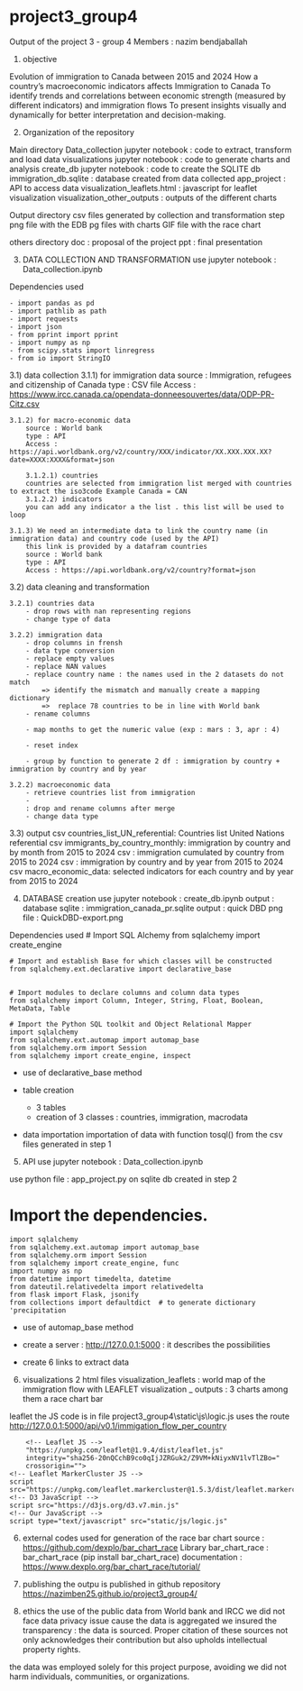 # project3_group4
Output of the project 3 - group 4 
Members : nazim bendjaballah


1) objective

Evolution of immigration to Canada between 2015 and 2024
How a country’s macroeconomic indicators affects Immigration to Canada
To identify trends and correlations between economic strength (measured by different indicators) and immigration flows
To present insights visually and dynamically for better interpretation and decision-making.

2) Organization of the repository

Main directory
    Data_collection jupyter notebook : code to extract, transform and load data
    visualizations jupyter notebook : code to generate charts and analysis
    create_db jupyter notebook : code to create the SQLITE db
    immigration_db.sqlite : database created from data collected
    app_project : API to access data
    visualization_leaflets.html : javascript for leaflet visualization
    visualization_other_outputs : outputs of the different charts 

Output directory
    csv files generated by collection and transformation step
    png file with the EDB
    pg files with charts
    GIF file with the race chart

others directory
    doc : proposal of the project
    ppt : final presentation


3) DATA COLLECTION AND TRANSFORMATION
use jupyter notebook : Data_collection.ipynb
 
Dependencies used

    - import pandas as pd
    - import pathlib as path
    - import requests
    - import json
    - from pprint import pprint
    - import numpy as np
    - from scipy.stats import linregress
    - from io import StringIO


3.1) data collection
    3.1.1) for immigration data 
        source : Immigration, refugees and citizenship of Canada
        type : CSV file
        Access : https://www.ircc.canada.ca/opendata-donneesouvertes/data/ODP-PR-Citz.csv

    3.1.2) for macro-economic data 
        source : World bank
        type : API
        Access : https://api.worldbank.org/v2/country/XXX/indicator/XX.XXX.XXX.XX?date=XXXX:XXXX&format=json

        3.1.2.1) countries
        countries are selected from immigration list merged with countries to extract the iso3code Example Canada = CAN
        3.1.2.2) indicators
        you can add any indicator a the list . this list will be used to loop

    3.1.3) We need an intermediate data to link the country name (in immigration data) and country code (used by the API)
        this link is provided by a datafram countries 
        source : World bank
        type : API
        Access : https://api.worldbank.org/v2/country?format=json


3.2) data cleaning and transformation

    3.2.1) countries data
        - drop rows with nan representing regions
        - change type of data

    3.2.2) immigration data
        - drop columns in frensh
        - data type conversion
        - replace empty values
        - replace NAN values
        - replace country name : the names used in the 2 datasets do not match
            => identify the mismatch and manually create a mapping dictionary 
            =>  replace 78 countries to be in line with World bank
        - rename columns

        - map months to get the numeric value (exp : mars : 3, apr : 4)

        - reset index

        - group by function to generate 2 df : immigration by country + immigration by country and by year

    3.2.2) macroeconomic data
        - retrieve countries list from immigration
        - 
        : drop and rename columns after merge
        - change data type



3.3) output
    csv countries_list_UN_referential: Countries list United Nations referential 
    csv immigrants_by_country_monthly: immigration by country and by month from 2015 to 2024
    csv : immigration cumulated by country from 2015 to 2024
    csv : immigration by country and by year from 2015 to 2024
    csv macro_economic_data: selected indicators for each country and by year from 2015 to 2024


4) DATABASE creation
use jupyter notebook : create_db.ipynb
output : database sqlite : immigration_canada_pr.sqlite
output : quick DBD png file : QuickDBD-export.png

Dependencies used
    # Import SQL Alchemy
    from sqlalchemy import create_engine

    # Import and establish Base for which classes will be constructed
    from sqlalchemy.ext.declarative import declarative_base


    # Import modules to declare columns and column data types
    from sqlalchemy import Column, Integer, String, Float, Boolean, MetaData, Table

    # Import the Python SQL toolkit and Object Relational Mapper
    import sqlalchemy
    from sqlalchemy.ext.automap import automap_base
    from sqlalchemy.orm import Session
    from sqlalchemy import create_engine, inspect

- use of declarative_base method

- table creation
    - 3 tables
    - creation of 3 classes : countries, immigration, macrodata

- data importation
importation of data with function tosql() from the csv files generated in step 1


5) API use jupyter notebook : Data_collection.ipynb

use python file : app_project.py
on sqlite db created in step 2

# Import the dependencies.

    import sqlalchemy
    from sqlalchemy.ext.automap import automap_base
    from sqlalchemy.orm import Session
    from sqlalchemy import create_engine, func
    import numpy as np
    from datetime import timedelta, datetime
    from dateutil.relativedelta import relativedelta
    from flask import Flask, jsonify   
    from collections import defaultdict  # to generate dictionary 'precipitation


- use of automap_base method

- create a server : http://127.0.0.1:5000 : it describes the possibilities

- create 6 links to extract data 

6) visualizations
2 html files
visualization_leaflets : world map of the immigration flow with LEAFLET
visualization _ outputs : 3 charts among them a race chart bar


leaflet
    the JS code is in file project3_group4\static\js\logic.js
    uses the route http://127.0.0.1:5000/api/v0.1/immigation_flow_per_country

        <!-- Leaflet JS -->
        "https://unpkg.com/leaflet@1.9.4/dist/leaflet.js"
        integrity="sha256-20nQCchB9co0qIjJZRGuk2/Z9VM+kNiyxNV1lvTlZBo="
        crossorigin="">
    <!-- Leaflet MarkerCluster JS -->
    script src="https://unpkg.com/leaflet.markercluster@1.5.3/dist/leaflet.markercluster.js"
    <!-- D3 JavaScript -->
    script src="https://d3js.org/d3.v7.min.js"
    <!-- Our JavaScript -->
    script type="text/javascript" src="static/js/logic.js"

6) external codes used
for generation of the race bar chart
source : https://github.com/dexplo/bar_chart_race
Library bar_chart_race : bar_chart_race (pip install bar_chart_race)
documentation : https://www.dexplo.org/bar_chart_race/tutorial/

7) publishing
the outpu is published in github repository
https://nazimben25.github.io/project3_group4/

8) ethics
the use of the public data from World bank and IRCC 
we did not face  data privacy issue cause the data is aggregated
we insured the transparency : the data is sourced.
Proper citation of these sources not only acknowledges their contribution but also upholds intellectual property rights. 

the data was employed solely for this project purpose, avoiding we did not  harm individuals, communities, or organizations. 